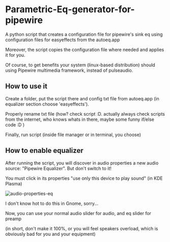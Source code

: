 # Parametric-Eq-generator-for-pipewire

A python script that creates a configuration file for pipewire's sink eq using configuration files for easyeffects from the autoeq.app

Moreover, the script copies the configuration file where needed and applies it for you.

Of course, to get benefits your system (linux-based distribution) should using Pipewire multimedia framework, instead of pulseaudio.

## How to use it

Create a folder, put the script there and config txt file from autoeq.app (in equalizer section choose 'easyeffects').

Properly rename txt file (how? check script :D. actually always check scripts from the internet, who knows whats in there, maybe some funny if/else code :D )

Finally, run script (inside file manager or in terminal, you choose)

## How to enable equalizer

After running the script, you will discover in audio properties a new audio source: "Pipewire Equalizer". But don't switch to it!

You must click in its properties "use only this device to play sound" (in KDE Plasma)

![audio-properties-eq](https://github.com/demonich/Parametric-Eq-generator-for-pipewire/assets/74813436/1c4c548e-d22c-4dd2-989d-41b15cbf79bf)

I don't know hot to do this in Gnome, sorry...

Now, you can use your normal audio slider for audio, and eq slider for preamp 

(in short, don't make it 100%, or you will feel speakers overload, which is obviously bad for you and your equipment)
